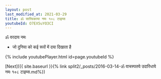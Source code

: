 ```yaml
---
layout: post
last_modified_at: 2021-03-29
title: ॐ सात्त्विकाया नमः १०८ टाइम्स
youtubeId: O7EX5uYO3CI
---
```

 
 
 ॐ वरदाय नमः  
 
 -  जो दुनिया को कई रूपों में दया दिखाता है 
 
  
 
  
 
 
 
 
 
 


{% include youtubePlayer.html id=page.youtubeId %}
 
[Next]({{ site.baseurl }}{% link  split2/_posts/2016-03-14-ॐ वाचस्पतये उदारिधाये नमः १०८ टाइम्स.md%})
 
